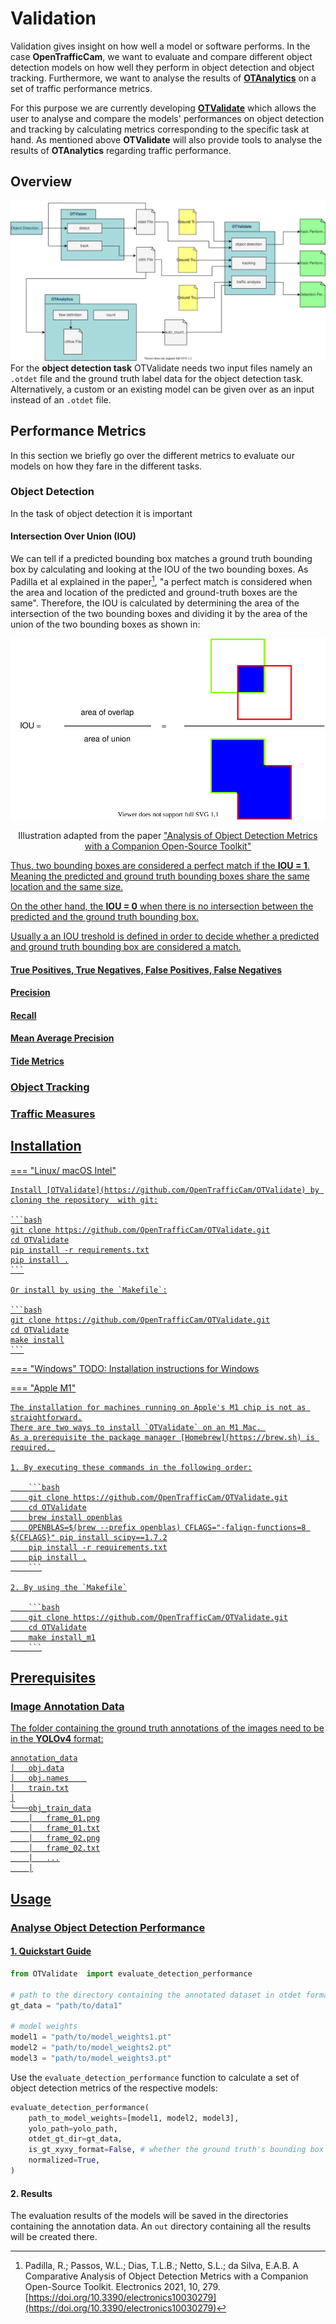 # Validation

Validation gives insight on how well a model or software performs.
In the case **OpenTrafficCam**, we want to evaluate and compare different object detection models on how well they perform in object detection and object tracking.
Furthermore, we want to analyse the results of **[OTAnalytics](<https://github.com/OpenTrafficCam/OTAnalytics>)** on a set of traffic performance metrics.

For this purpose we are currently developing **[OTValidate](<https://github.com/OpenTrafficCam/OTValidate>)** which allows the user to analyse and compare the models' performances on object detection and tracking by calculating metrics corresponding to the specific task at hand.
As mentioned above **OTValidate** will also provide tools to analyse the results of **OTAnalytics** regarding traffic performance.

## Overview

![OTValidate Overview Image](assets/otvalidate_overview.svg)
For the **object detection task** OTValidate needs two input files namely an `.otdet` file and the ground truth label data for the object detection task.
Alternatively, a custom or an existing model can be given over as an input instead of an `.otdet` file.

## Performance Metrics

In this section we briefly go over the different metrics to evaluate our models on how they fare in the different tasks.

### Object Detection

In the task of object detection it is important 

#### Intersection Over Union (IOU)

We can tell if a predicted bounding box matches a ground truth bounding box by calculating and looking at the IOU of the two bounding boxes.
As Padilla et al explained in the paper[^1], "a perfect match is considered when the area and location of the predicted and ground-truth boxes are the same".
Therefore, the IOU is calculated by determining the area of the intersection of the two bounding boxes and dividing it by the area of the union of the two bounding boxes as shown in:

![IOU Image](assets/iou.svg)
<p align = "center">
Illustration adapted from the paper <a href="https://doi.org/10.3390/electronics10030279">"Analysis of Object Detection Metrics with a Companion Open-Source Toolkit"
</p>

Thus, two bounding boxes are considered a perfect match if the **IOU = 1**.
Meaning the predicted and ground truth bounding boxes share the same location and the same size.

On the other hand, the **IOU = 0** when there is no intersection between the predicted and the ground truth bounding box.

Usually a an IOU treshold is defined in order to decide whether a predicted and ground truth bounding box are considered a match.

#### True Positives, True Negatives, False Positives, False Negatives

#### Precision

#### Recall

#### Mean Average Precision

#### Tide Metrics

### Object Tracking

### Traffic Measures

## Installation

=== "Linux/ macOS Intel"

    Install [OTValidate](https://github.com/OpenTrafficCam/OTValidate) by cloning the repository  with git:

    ```bash
    git clone https://github.com/OpenTrafficCam/OTValidate.git
    cd OTValidate
    pip install -r requirements.txt
    pip install .
    ```

    Or install by using the `Makefile`:

    ```bash
    git clone https://github.com/OpenTrafficCam/OTValidate.git
    cd OTValidate
    make install
    ```

=== "Windows"
    TODO: Installation instructions for Windows

=== "Apple M1"

    The installation for machines running on Apple's M1 chip is not as straightforward.
    There are two ways to install `OTValidate` on an M1 Mac. 
    As a prerequisite the package manager [Homebrew](https://brew.sh) is required. 

    1. By executing these commands in the following order:

        ```bash
        git clone https://github.com/OpenTrafficCam/OTValidate.git
        cd OTValidate
        brew install openblas
        OPENBLAS=$(brew --prefix openblas) CFLAGS="-falign-functions=8 ${CFLAGS}" pip install scipy==1.7.2
        pip install -r requirements.txt
        pip install .
        ```

    2. By using the `Makefile`
    
        ```bash
        git clone https://github.com/OpenTrafficCam/OTValidate.git
        cd OTValidate
        make install_m1
        ```


## Prerequisites

### Image Annotation Data

The folder containing the ground truth annotations of the images need to be in the **YOLOv4** format:

```project
annotation_data
│   obj.data
│   obj.names    
│   train.txt
│
└───obj_train_data
    │   frame_01.png
    │   frame_01.txt
    │   frame_02.png
    │   frame_02.txt
    │   ...
    │
```

## Usage

### Analyse Object Detection Performance

#### **1. Quickstart Guide**

```python
from OTValidate  import evaluate_detection_performance

# path to the directory containing the annotated dataset in otdet format
gt_data = "path/to/data1"

# model weights
model1 = "path/to/model_weights1.pt"
model2 = "path/to/model_weights2.pt"
model3 = "path/to/model_weights3.pt"

```

Use the `evaluate_detection_performance` function to calculate a set of object detection metrics of the respective models:

```python
evaluate_detection_performance(
    path_to_model_weights=[model1, model2, model3],
    yolo_path=yolo_path,
    otdet_gt_dir=gt_data, 
    is_gt_xyxy_format=False, # whether the ground truth's bounding box is in xyxy or xywh format
    normalized=True,
)
```

#### **2. Results**

The evaluation results of the models will be saved in the directories containing the annotation data.
An `out` directory containing all the results will be created there.


[^1]: Padilla, R.; Passos, W.L.; Dias, T.L.B.; Netto, S.L.; da Silva, E.A.B. A Comparative Analysis of Object Detection Metrics with a Companion Open-Source Toolkit. Electronics 2021, 10, 279. [https://doi.org/10.3390/electronics10030279](https://doi.org/10.3390/electronics10030279)